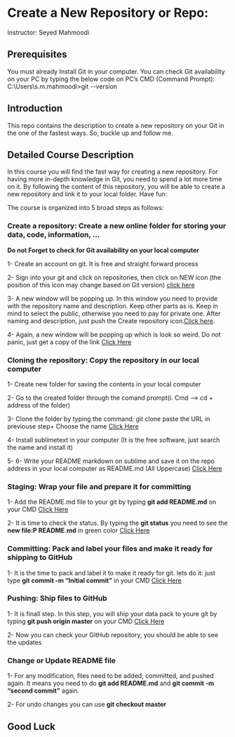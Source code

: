 # Create a New Repository or Repo:
Instructor: Seyed Mahmoodi
  
## Prerequisites
You must already Install Git in your computer. You can check Git availability on your PC by typing the below code on PC’s CMD (Command Prompt):
C:\Users\s.m.mahmoodi>git --version

## Introduction
This repo contains the description to create a new repository on your Git in the one of the fastest ways. So, buckle up and follow me.

## Detailed Course Description
In this course you will find the fast way for creating a new repository. For having more in-depth knowledge in Git, you need to spend a lot more time on it. By following the content of this repository, you will be able to create a new repository and link it to your local folder. Have fun:

The course is organized into 5 broad steps as follows:

###	Create a repository: Create a new online folder for storing your data, code, information, …

**Do not Forget to check for Git availability on your local computer**

1-	 Create an account on git. It is free and straight forward process 

2-	 Sign into your git and click on repositories, then click on NEW icon (the position of this icon may change based on Git version) [click here](https://github.com/MehdiMahmoodi/Github_StepByStep/blob/master/Creat%20New%20Repo/Step-1%262.pdf)

3-	A new window will be popping up. In this window you need to provide with the repository name and description. Keep other parts as is. Keep in mind to select the public, otherwise you need to pay for private one. After naming and description, just push the Create repository icon.[Click here](https://github.com/MehdiMahmoodi/Github_StepByStep/blob/master/Creat%20New%20Repo/Step-3.pdf). 

4-	Again, a new window will be popping up which is look so weird. Do not panic, just get a copy of the link [Click Here](https://github.com/MehdiMahmoodi/Github_StepByStep/blob/master/Creat%20New%20Repo/Step-4.pdf)


### Cloning the repository: Copy the repository in our local computer


1-	Create new folder for saving the contents in your local computer 

2-	Go to the created folder through the comand prompt(i.	Cmd --> cd + address of the folder)

3-	Clone the folder by typing the command: git clone paste the URL in previouse step+ Choose the name [Click Here](https://github.com/MehdiMahmoodi/Github_StepByStep/blob/master/Cloning/img1.png)

4-  Install sublimetext in your computer (It is the free software, just search the name and install it)

5-  6-	Write your README markdown on sublime and save it on the repo address in your local computer as README.md (All Uppercase) [Click Here](https://github.com/MehdiMahmoodi/Github_StepByStep/blob/master/Cloning/img2.png)

### Staging: Wrap your file and prepare it for committing

1-  Add the README.md file to your git by typing **git add README.md** on your CMD [Click Here](https://github.com/MehdiMahmoodi/Github_StepByStep/blob/master/Staging/Picture1.png)

2-  It is time to check the status. By typing the **git status** you need to see the **new file:P README.md** in green color [Click Here](https://github.com/MehdiMahmoodi/Github_StepByStep/blob/master/Staging/Picture2.png)

### Committing: Pack and label your files and make it ready for shipping to GitHub

1-  It is the time to pack and label it to make it ready for git. lets do it: just type **git commit -m “Initial commit”** in your CMD [Click Here](https://github.com/MehdiMahmoodi/Github_StepByStep/blob/master/Committing/Picture1.png)

### Pushing: Ship files to GitHub

1-  It is finall step. In this step, you will ship your data pack to youre git by typing **git push origin master** on your CMD [Click Here](https://github.com/MehdiMahmoodi/Github_StepByStep/blob/master/Pushing/Picture1.png)

2-  Now you can check your GitHub repository, you should be able to see the updates 

### Change or Update README file

1-  For any modification, files need to be added, committed, and pushed again. It means you need to do **git add README.md** and **git commit -m “second commit”** again.

2-  For undo changes you can use **git checkout master**

## Good Luck



